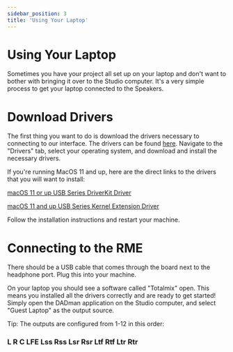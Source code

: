 ```yaml
---
sidebar_position: 3
title: 'Using Your Laptop'
---
```


# Using Your Laptop

Sometimes you have your project all set up on your laptop and don't want to bother with bringing it over to the Studio computer. It's a very simple process to get your laptop connected to the Speakers.

# Download Drivers

The first thing you want to do is download the drivers necessary to connecting to our interface. The drivers can be found [here](https://rme-audio.de/digiface-dante.html). Navigate to the "Drivers" tab, select your operating system, and download and install the necessary drivers. 

If you're running MacOS 11 and up, here are the direct links to the drivers that you will want to install:

[macOS 11 or up USB Series DriverKit Driver](https://rme-audio.de/downloads/driver_usbdk_mac_410.zip)

[macOS 11 and up USB Series Kernel Extension Driver](https://rme-audio.de/downloads/driver_usb_mac_331.zip)

Follow the installation instructions and restart your machine.

# Connecting to the RME
There should be a USB cable that comes through the board next to the headphone port. Plug this into your machine.

<!-- image -->

On your laptop you should see a software called "Totalmix" open. This means you installed all the drivers correctly and are ready to get started! Simply open the DADman application on the Studio computer, and select "Guest Laptop" as the output source.

Tip: The outputs are configured from 1-12 in this order:

### L R C LFE Lss Rss Lsr Rsr Ltf Rtf Ltr Rtr
